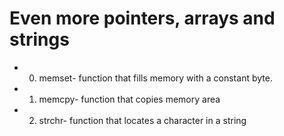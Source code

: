 # Even more pointers, arrays and strings
* 0. memset- function that fills memory with a constant byte.
* 1. memcpy- function that copies memory area
* 2. strchr- function that locates a character in a string
